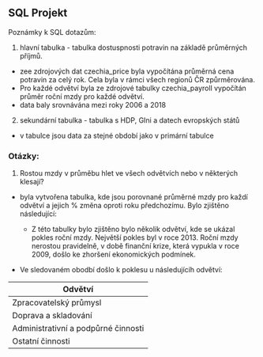 ## SQL Projekt
Poznámky k SQL dotazům:

1. hlavní tabulka - tabulka dostuspnosti potravin na základě průměrných příjmů.
- zee zdrojových dat czechia_price byla vypočítána průměrná cena potravin za celý rok. Cela byla v rámci všech regionů ČR způrměrována.
- Pro každé odvětví byla ze zdrojové tabulky czechia_payroll vypočítán průměr roční mzdy pro každé odvětví. 
- data baly srovnávána mezi roky 2006 a 2018

2. sekundární tabulka - tabulka s HDP, GIni a datech evropských států
- v tabulce jsou data za stejné období jako v primární tabulce

### Otázky:

1. Rostou mzdy v průměbu hlet ve všech odvětvích nebo v některých klesají? 
- byla vytvořena tabulka, kde jsou porovnané průměrné mzdy pro každí odvětví a jejich % změna oproti roku předchozímu.
Bylo zjištěno následující:
  - Z této tabulky bylo zjištěno bylo několik odvětví, kde se ukázal pokles roční mzdy. Největší pokles byl v roce 2013. Roční mzdy nerostou pravidelně, v době finanční krize, která vypukla v roce 2009, došlo ke zhoršení ekonomických podmínek.

- Ve sledovaném obodbí došlo k poklesu u následujícíh odvětví:

| Odvětví | 
| ------------- | 
| Zpracovatelský průmysl  | 
| Doprava a skladování  |
|Administrativní a podpůrné činnosti |
| Ostatní činnosti  |
